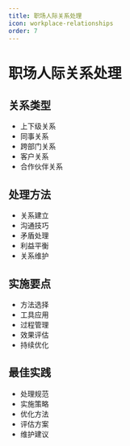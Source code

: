 ```yaml
---
title: 职场人际关系处理
icon: workplace-relationships
order: 7
---
```


# 职场人际关系处理

## 关系类型
- 上下级关系
- 同事关系
- 跨部门关系
- 客户关系
- 合作伙伴关系

## 处理方法
- 关系建立
- 沟通技巧
- 矛盾处理
- 利益平衡
- 关系维护

## 实施要点
- 方法选择
- 工具应用
- 过程管理
- 效果评估
- 持续优化

## 最佳实践
- 处理规范
- 实施策略
- 优化方法
- 评估方案
- 维护建议
